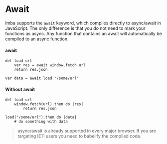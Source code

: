 # Await

Imba supports the `await` keyword, which compiles directly to async/await in JavaScript. The only difference is that you do not need to mark your functions as async. Any function that contains an await will automatically be compiled to an async function.

#### await
```imba
def load url
    var res = await window.fetch url
    return res.json

var data = await load "/some/url"
```

#### Without await
```imba
def load url
    window.fetch(url).then do |res|
        return res.json

load("/some/url").then do |data|
    # do something with data
```

> async/await is already supported in every major browser. If you are targeting IE11 users you need to babelify the compiled code.